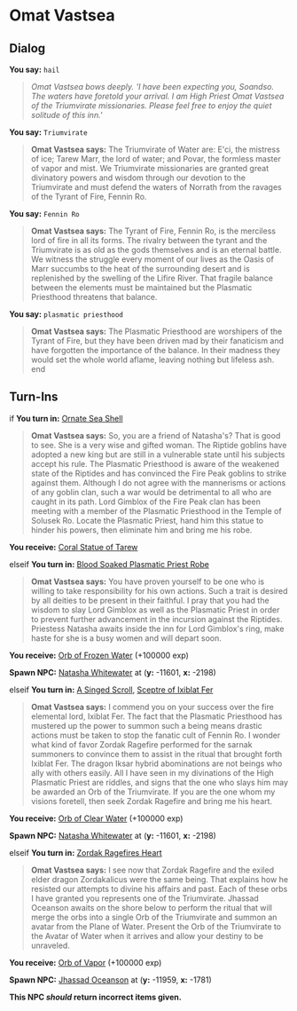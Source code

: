 # Omat Vastsea
## Dialog

**You say:** `hail`



>*Omat Vastsea bows deeply. 'I have been expecting you, Soandso. The waters have foretold your arrival. I am High Priest Omat Vastsea of the Triumvirate missionaries. Please feel free to enjoy the quiet solitude of this inn.'*

**You say:** `Triumvirate`



>**Omat Vastsea says:** The Triumvirate of Water are: E'ci, the mistress of ice; Tarew Marr, the lord of water; and Povar, the formless master of vapor and mist. We Triumvirate missionaries are granted great divinatory powers and wisdom through our devotion to the Triumvirate and must defend the waters of Norrath from the ravages of the Tyrant of Fire, Fennin Ro.

**You say:** `Fennin Ro`



>**Omat Vastsea says:** The Tyrant of Fire, Fennin Ro, is the merciless lord of fire in all its forms. The rivalry between the tyrant and the Triumvirate is as old as the gods themselves and is an eternal battle. We witness the struggle every moment of our lives as the Oasis of Marr succumbs to the heat of the surrounding desert and is replenished by the swelling of the Lifire River. That fragile balance between the elements must be maintained but the Plasmatic Priesthood threatens that balance.

**You say:** `plasmatic priesthood`



>**Omat Vastsea says:** The Plasmatic Priesthood are worshipers of the Tyrant of Fire, but they have been driven mad by their fanaticism and have forgotten the importance of the balance. In their madness they would set the whole world aflame, leaving nothing but lifeless ash.
end

## Turn-Ins





if **You turn in:** [Ornate Sea Shell](/item/28047)


>**Omat Vastsea says:** So, you are a friend of Natasha's? That is good to see. She is a very wise and gifted woman. The Riptide goblins have adopted a new king but are still in a vulnerable state until his subjects accept his rule. The Plasmatic Priesthood is aware of the weakened state of the Riptides and has convinced the Fire Peak goblins to strike against them. Although I do not agree with the mannerisms or actions of any goblin clan, such a war would be detrimental to all who are caught in its path. Lord Gimblox of the Fire Peak clan has been meeting with a member of the Plasmatic Priesthood in the Temple of Solusek Ro. Locate the Plasmatic Priest, hand him this statue to hinder his powers, then eliminate him and bring me his robe.


 **You receive:**  [Coral Statue of Tarew](/item/28051) 

elseif **You turn in:** [Blood Soaked Plasmatic Priest Robe](/item/1299)


>**Omat Vastsea says:** You have proven yourself to be one who is willing to take responsibility for his own actions. Such a trait is desired by all deities to be present in their faithful. I pray that you had the wisdom to slay Lord Gimblox as well as the Plasmatic Priest in order to prevent further advancement in the incursion against the Riptides. Priestess Natasha awaits inside the inn for Lord Gimblox's ring, make haste for she is a busy women and will depart soon.


 **You receive:**  [Orb of Frozen Water](/item/28049) (+100000 exp)


**Spawn NPC:**  [Natasha Whitewater](/npc/96080) at (**y:** -11601, **x:** -2198)

elseif **You turn in:** [A Singed Scroll](/item/18170), [Sceptre of Ixiblat Fer](/item/28017)


>**Omat Vastsea says:** I commend you on your success over the fire elemental lord, Ixiblat Fer. The fact that the Plasmatic Priesthood has mustered up the power to summon such a being means drastic actions must be taken to stop the fanatic cult of Fennin Ro. I wonder what kind of favor Zordak Ragefire performed for the sarnak summoners to convince them to assist in the ritual that brought forth Ixiblat Fer. The dragon Iksar hybrid abominations are not beings who ally with others easily. All I have seen in my divinations of the High Plasmatic Priest are riddles, and signs that the one who slays him may be awarded an Orb of the Triumvirate. If you are the one whom my visions foretell, then seek Zordak Ragefire and bring me his heart.


 **You receive:**  [Orb of Clear Water](/item/28048) (+100000 exp)


**Spawn NPC:**  [Natasha Whitewater](/npc/96080) at (**y:** -11601, **x:** -2198)

elseif **You turn in:** [Zordak Ragefires Heart](/item/28019)


>**Omat Vastsea says:** I see now that Zordak Ragefire and the exiled elder dragon Zordakalicus were the same being. That explains how he resisted our attempts to divine his affairs and past. Each of these orbs I have granted you represents one of the Triumvirate. Jhassad Oceanson awaits on the shore below to perform the ritual that will merge the orbs into a single Orb of the Triumvirate and summon an avatar from the Plane of Water. Present the Orb of the Triumvirate to the Avatar of Water when it arrives and allow your destiny to be unraveled.


 **You receive:**  [Orb of Vapor](/item/28050) (+100000 exp)


**Spawn NPC:**  [Jhassad Oceanson](/npc/96074) at (**y:** -11959, **x:** -1781)

**This NPC *should* return incorrect items given.**





